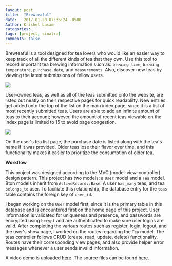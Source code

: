 ```yaml
---
layout: post
title:  "Brewteaful"
date:   2017-01-20 07:36:24 -0500
Author: Krishel Lasam
categories: 
tags: [project, sinatra]
comments: false
---
```



Brewteaful is a tool designed for tea lovers who would like an easier way to keep track of all the different kinds of tea that they own. Use this tool to record important tea brewing information such as: `brewing time`, `brewing temperature`, `purchase date`, and `measurements`. Also, discover new teas by viewing the latest submissions of fellow users.

![](https://puu.sh/tsP2u/40a04c7af6.png)

User-owned teas, as well as all of the teas submitted onto the website, are listed out neatly on their respective pages for quick readablilty. New entries get added onto the top of the list on the main index page, since it is a list of most recently submitted teas. Users are able to add an infinite amount of teas to their account; however, the amount of recent teas viewable on the index page is limited to 15 to avoid page congestion.

![](https://puu.sh/tsPTa/77b6c1e23f.png)

On the user's tea list page, the purchase date is listed along with the tea's name if it was provided. Older teas lose their flavor over time, and this functionality makes it easier to prioritize the consumption of older tea.

**Workflow**

This project was designed according to the MVC (model-view-controller) design pattern. This project has two models: a `User` model and a `Tea` model. Btoh models inherit from `ActiveRecord::Base`. A user `has_many` teas, and tea `belongs_to` user. To faciliate this relationship, the database entry for the `teas` table contains the foreign key of `user_id`.

I began working on the `User` model first, since it is the primary table in this database and is encountered first on the home page of this project. User information is validated for uniqueness and presence, and passwords are encrypted using `bcrypt` and are authenticated to make sure user logins are valid. After completing the various routes such as register, login, logout, and the user's show page, I worked on the routes regarding the `Tea` model. The teas controller follows CRUD (create, read, update, delete) functionality. Routes have their corresponding view pages, and also provide helper error messages whenever a user sends invalid information.

A video demo is uploaded [here](https://youtu.be/0aYpcURfGi0).
The source files can be found [here](https://github.com/krishl/tea-tracker).
